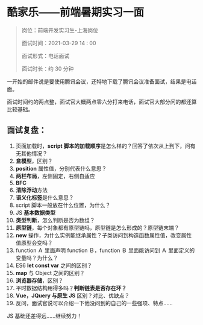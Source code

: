# 酷家乐——前端暑期实习一面

> 岗位：前端开发实习生-上海岗位
>
> 面试时间：2021-03-29 14 : 00
>
> 面试形式：电话面试
>
> 面试时长：约 30 分钟

一开始的邮件说是要使用腾讯会议，还特地下载了腾讯会议准备面试，结果是电话面。

面试时间约的两点整，面试官大概两点零六分打来电话，面试官大部分问的都还算比较基础。

## 面试复盘：

1. 页面加载时，**script 脚本的加载顺序**是怎么样的？回答了依次从上到下，问有无其他情况？
2. **盒模型**，区别？
3. **position** 属性值，分别代表什么意思？
4. **两栏布局**，左侧固定，右侧自适应
5. **BFC**
6. **清除浮动**方法
7. **语义化标签**是什么意思？
8. script 脚本一般放在什么位置，为什么？
9. JS **基本数据类型**
10. **类型判断**，怎么判断是否为数组？
11. **原型链**，每个对象都有原型链吗，原型链是怎么形成的？原型链末端？
12. **new** 操作，为什么实例能继承属性？子类访问到构造函数属性值，改变属性值原型会变吗？
13. function Ａ 里面声明 function Ｂ，function Ｂ 里面能访问到 Ａ 里面定义的变量吗？为什么？
14. ES6 **let const var** 之间的区别？
15. **map** 与 Object 之间的区别？
16. **浏览器存储**，区别？
17. 平时数据结构用得多吗？**判断链表是否存在环？**
18. **Vue，JQuery 与原生 JS** 区别？对比、优缺点？
19. 反问，面试官说可以介绍一下他没问到的自己的一些强项、特点……



JS 基础还差得远……继续努力！

